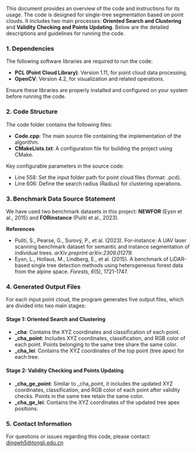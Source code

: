 This document provides an overview of the code and instructions for its usage. The code is designed for single-tree segmentation based on point clouds. It includes two main processes: **Oriented Search and Clustering** and **Validity Checking and Points Updating**. Below are the detailed descriptions and guidelines for running the code.

### 1. Dependencies  
The following software libraries are required to run the code:  
- **PCL (Point Cloud Library)**: Version 1.11, for point cloud data processing.  
- **OpenCV**: Version 4.2, for visualization and related operations.  

Ensure these libraries are properly installed and configured on your system before running the code.

### 2. Code Structure  
The code folder contains the following files:  
- **Code.cpp**: The main source file containing the implementation of the algorithm.  
- **CMakeLists.txt**: A configuration file for building the project using CMake.  

Key configurable parameters in the source code:  
- Line 558: Set the input folder path for point cloud files (format: .pcd).  
- Line 606: Define the search radius (Radius) for clustering operations.

### 3. Benchmark Data Source Statement  
We have used two benchmark datasets in this project: **NEWFOR** (Eysn et al., 2015) and **FORinstance** (Puliti et al., 2023).  

**References**  
- Puliti, S., Pearse, G., Surový, P., et al. (2023). For-instance: A UAV laser scanning benchmark dataset for semantic and instance segmentation of individual trees. *arXiv preprint arXiv:2309.01279*.  
- Eysn, L., Hollaus, M., Lindberg, E., et al. (2015). A benchmark of LiDAR-based single tree detection methods using heterogeneous forest data from the alpine space. *Forests, 6*(5), 1721-1747.

### 4. Generated Output Files  
For each input point cloud, the program generates five output files, which are divided into two main stages:

#### Stage 1: Oriented Search and Clustering  
- **_cha**: Contains the XYZ coordinates and classification of each point.  
- **_cha_point**: Includes XYZ coordinates, classification, and RGB color of each point. Points belonging to the same tree share the same color.  
- **_cha_lei**: Contains the XYZ coordinates of the top point (tree apex) for each tree.

#### Stage 2: Validity Checking and Points Updating  
- **_cha_ge_point**: Similar to _cha_point, it includes the updated XYZ coordinates, classification, and RGB color of each point after validity checks. Points in the same tree retain the same color.  
- **_cha_ge_lei**: Contains the XYZ coordinates of the updated tree apex positions.

### 5. Contact Information  
For questions or issues regarding this code, please contact:  
dingwh5@tongji.edu.cn
